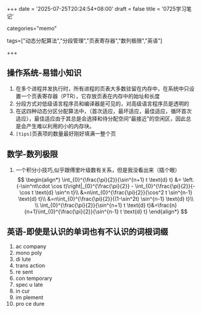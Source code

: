 +++
date = '2025-07-25T20:24:54+08:00'
draft = false
title = '0725学习笔记'

categories="memo"

tags=["动态分配算法","分段管理","页表寄存器","数列极限","英语"]

+++

## 操作系统-易错小知识

1. 在多个进程并发执行时，所有进程的页表大多数驻留在内存中，在系统中只设置一个页表寄存器（PTR），它存放页表在内存中的始址和长度
2. 分段方式对低级语言程序员和编译器是可见的，对高级语言程序员是透明的
3. 在这四种动态分区分配算法中，（首次适应，最坏适应，最佳适应，循环首次适应），最佳适应由于其总是会选择和待分配空间“最接近”的空闲区，因此总是会产生难以利用的小的内存块。
4. `[tips]`页表项的数量最好刚好填满一整个页

## 数学-数列极限

1. 一个积分小技巧,似乎跟傅里叶级数有关系，但是我没看出来（插个眼）
   $$
   \begin{align*}
   \int_{0}^{\frac{\pi}{2}}{\sin^{n+1} t \text{d} t} &= \left.(-\sin^nt\cdot \cos t)\right|_{0}^{\frac{\pi}{2}} - \int_{0}^{\frac{\pi}{2}}{-\cos t \text{d} \sin^n t}\\
   &=n\int_{0}^{\frac{\pi}{2}}{\cos^2 t \sin^{n-1} \text{d}  t}\\
   &=n\int_{0}^{\frac{\pi}{2}}{(1-\sin^2t) \sin^{n-1} \text{d}  t}\\
   \\
   \int_{0}^{\frac{\pi}{2}}{\sin^{n+1} t \text{d} t}&=\frac{n}{n+1}\int_{0}^{\frac{\pi}{2}}{\sin^{n-1} t \text{d} t}
   \end{align*}
   $$
   

## 英语-即使是认识的单词也有不认识的词根词缀

1. ac company
2. mono poly
3. di lute
4. trans action
5. re sent
6. con temporary
7. spec u late
8. in cur
9. im plement
10. pro ce dure
